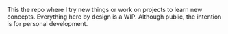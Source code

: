 This the repo where I try new things or work on projects to learn new concepts. Everything here by design is a WIP. Although public, the intention is for personal development.
